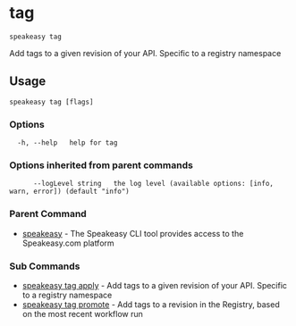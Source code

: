 # tag  
`speakeasy tag`  


Add tags to a given revision of your API. Specific to a registry namespace  

## Usage

```
speakeasy tag [flags]
```

### Options

```
  -h, --help   help for tag
```

### Options inherited from parent commands

```
      --logLevel string   the log level (available options: [info, warn, error]) (default "info")
```

### Parent Command

* [speakeasy](../README.md)	 - The Speakeasy CLI tool provides access to the Speakeasy.com platform
### Sub Commands

* [speakeasy tag apply](apply.md)	 - Add tags to a given revision of your API. Specific to a registry namespace
* [speakeasy tag promote](promote.md)	 - Add tags to a revision in the Registry, based on the most recent workflow run
